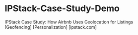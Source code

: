 # IPStack-Case-Study-Demo
IPStack Case Study: How Airbnb Uses Geolocation for Listings [Geofencing] [Personalization] [ipstack.com]
